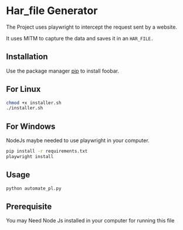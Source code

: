 # Har_file Generator

The Project uses playwright to intercept the request sent by a website.

It uses MITM to capture the data and saves it in an ```HAR_FILE.```


## Installation

Use the package manager [pip](https://pip.pypa.io/en/stable/) to install foobar.
## For Linux
```bash
chmod +x installer.sh
./installer.sh
```
## For Windows

NodeJs maybe needed to use playwright in your computer.
```bash
pip install -r requirements.txt
playwright install
```

## Usage

```bash
python automate_pl.py
```

## Prerequisite

You may Need Node Js installed in your computer for running this file